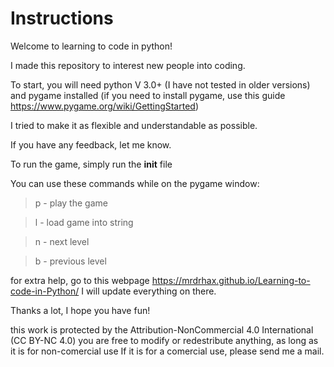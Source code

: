 # Instructions

Welcome to learning to code in python!

I made this repository to interest new people into coding.

To start, you will need python V 3.0+ (I have not tested in older versions) and pygame installed
(if you need to install pygame, use this guide https://www.pygame.org/wiki/GettingStarted)

I tried to make it as flexible and understandable as possible.

If you have any feedback, let me know.

To run the game, simply run the __init__ file

You can use these commands while on the pygame window:

>p - play the game

>l - load game into string

>n - next level

>b - previous level

for extra help, go to this webpage https://mrdrhax.github.io/Learning-to-code-in-Python/ I will update everything on there. 

Thanks a lot, I hope you have fun!

this work is protected by the Attribution-NonCommercial 4.0 International (CC BY-NC 4.0)
you are free to modify or redestribute anything, as long as it is for non-comercial use
If it is for a comercial use, please send me a mail. 